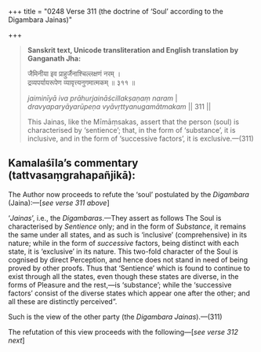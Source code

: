 +++
title = "0248 Verse 311 (the doctrine of ‘Soul’ according to the Digambara Jainas)"

+++
> **Sanskrit text, Unicode transliteration and English translation by Ganganath Jha:** 
>
> जैमिनीया इव प्राहुर्जैनाश्चिल्लक्षणं नरम् ।  
> द्रव्यपर्यायरूपेण व्यावृत्त्यनुगमात्मकम् ॥ ३११ ॥ 
>
> *jaiminīyā iva prāhurjaināścillakṣaṇaṃ naram* \|  
> *dravyaparyāyarūpeṇa vyāvṛttyanugamātmakam* \|\| 311 \|\| 
>
> This Jainas, like the Mīmāṃsakas, assert that the person (soul) is characterised by ‘sentience’; that, in the form of ‘substance’, it is inclusive, and in the form of ‘successive factors’, it is exclusive.—(311)



## Kamalaśīla’s commentary (tattvasaṃgrahapañjikā):

The Author now proceeds to refute the ‘soul’ postulated by the *Digambara* (Jaina):—[*see verse 311 above*]

‘*Jainas*’, i.e., the *Digambaras*.—They assert as follows The Soul is characterised by *Sentience* only; and in the form of *Substance*, it remains the same under all states, and as such is ‘inclusive’ (comprehensive) in its nature; while in the form of *successive* factors, being distinct with each state, it is ‘exclusive’ in its nature. This two-fold character of the Soul is cognised by direct Perception, and hence does not stand in need of being proved by other proofs. Thus that ‘Sentience’ which is found to continue to exist through all the states, even though these states are diverse, in the forms of Pleasure and the rest,—is ‘substance’; while the ‘successive factors’ consist of the diverse states which appear one after the other; and all these are distinctly perceived”.

Such is the view of the other party (the *Digambara Jainas*).—(311)

The refutation of this view proceeds with the following—[*see verse 312 next*]


